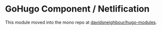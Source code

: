# GoHugo Component / Netlification

This module moved into the mono repo at [davidsneighbour/hugo-modules](https://github.com/davidsneighbour/hugo-modules/tree/main/modules/netlification).
